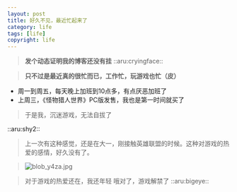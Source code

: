 ```yaml
---
layout: post
title: 好久不见，最近忙起来了
category: life
tags: [life]
copyright: life
---
```



>**发个动态证明我的博客还没有挂** ::aru:cryingface:: 

>**只不过是最近真的很忙而已，工作忙，玩游戏也忙（皮）**

- 周一到周五，每天晚上加班到10点多，有点厌恶加班了
- 上周三，《怪物猎人世界》PC版发售，我也是第一时间就买了

> 于是我，沉迷游戏，无法自拔了

 ::aru:shy2:: 

>上一次有这种感觉，还是在大一，刚接触英雄联盟的时候。这种对游戏的热爱的感情，好久没有了。

>![blob_y4za.jpg][1]

>对于游戏的热爱还在，我还年轻
>哦对了，游戏解禁了 ::aru:bigeye:: 


  [1]: https://niaobulashi.com/usr/uploads/2018/08/741369249.jpg